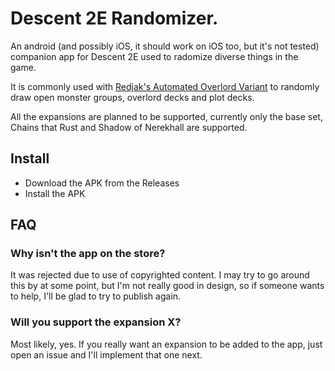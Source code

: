 # Descent 2E Randomizer.

An android (and possibly iOS, it should work on iOS too, but it's not tested) companion app for Descent 2E used to radomize diverse things in the game.

It is commonly used with [Redjak's Automated Overlord Variant](https://boardgamegeek.com/thread/1350077/redjaks-automated-overlord-variant-v4) to randomly draw open monster groups, overlord decks and plot decks.

All the expansions are planned to be supported, currently only the base set, Chains that Rust and Shadow of Nerekhall are supported.

## Install

- Download the APK from the Releases
- Install the APK

## FAQ

### Why isn't the app on the store?
It was rejected due to use of copyrighted content. I may try to go around this by at some point, but I'm not really good in design, so if someone wants to help, I'll be glad to try to publish again.

### Will you support the expansion X?
Most likely, yes. If you really want an expansion to be added to the app, just open an issue and I'll implement that one next.
